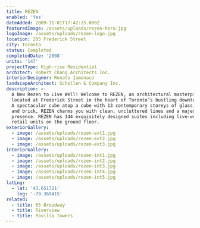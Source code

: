 ```yaml
---
title: REZEN
enabled: 'Yes'
dateAdded: 2009-11-01T17:42:35.000Z
featuredImage: /assets/uploads/rezen-hero.jpg
logoImage: /assets/uploads/rezen-logo.jpg
location: 205 Frederick Street
city: Toronto
status: Completed
completedDate: '2008'
units: '147'
projectType: High-rise Residential
architect: Robert Chang Architects Inc.
interiorDesigner: Renato Iamonaco
landscapeArchitect: Schollen & Company Inc.
description: >-
  A New Rezen to Live Well! Welcome to REZEN, an architectural masterpiece
  located at Frederick Street in the heart of Toronto’s bustling downtown east.
  A spectacular cube atop a cube with 13 contemporary storeys of glass, steel
  and brick, REZEN charms you with clean, uncluttered lines and a majestic
  presence. REZEN has 144 exquisitely designed suites including live-work and
  retail units on the ground floor.
exteriorGallery:
  - image: /assets/uploads/rezen-ext1.jpg
  - image: /assets/uploads/rezen-ext2.jpg
  - image: /assets/uploads/rezen-ext3.jpg
interiorGallery:
  - image: /assets/uploads/rezen-int1.jpg
  - image: /assets/uploads/rezen-int2.jpg
  - image: /assets/uploads/rezen-int3.jpg
  - image: /assets/uploads/rezen-int4.jpg
  - image: /assets/uploads/rezen-int5.jpg
latLng:
  - lat: '43.651721'
    lng: '-79.369415'
related:
  - title: 65 Broadway
  - title: Riverview
  - title: Pavilia Towers
---
```


